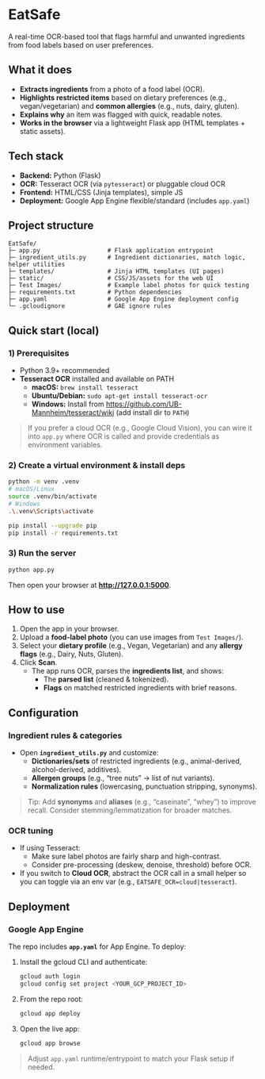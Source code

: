 # EatSafe

A real-time OCR-based tool that flags harmful and unwanted ingredients from food labels based on user preferences.


## What it does

- **Extracts ingredients** from a photo of a food label (OCR).
- **Highlights restricted items** based on dietary preferences (e.g., vegan/vegetarian) and **common allergies** (e.g., nuts, dairy, gluten).
- **Explains why** an item was flagged with quick, readable notes.
- **Works in the browser** via a lightweight Flask app (HTML templates + static assets).

## Tech stack

- **Backend:** Python (Flask)
- **OCR:** Tesseract OCR (via `pytesseract`) or pluggable cloud OCR
- **Frontend:** HTML/CSS (Jinja templates), simple JS
- **Deployment:** Google App Engine flexible/standard (includes `app.yaml`)


## Project structure

```
EatSafe/
├─ app.py                   # Flask application entrypoint
├─ ingredient_utils.py      # Ingredient dictionaries, match logic, helper utilities
├─ templates/               # Jinja HTML templates (UI pages)
├─ static/                  # CSS/JS/assets for the web UI
├─ Test Images/             # Example label photos for quick testing
├─ requirements.txt         # Python dependencies
├─ app.yaml                 # Google App Engine deployment config
└─ .gcloudignore            # GAE ignore rules
```


## Quick start (local)

### 1) Prerequisites
- Python 3.9+ recommended
- **Tesseract OCR** installed and available on PATH  
  - **macOS:** `brew install tesseract`  
  - **Ubuntu/Debian:** `sudo apt-get install tesseract-ocr`  
  - **Windows:** Install from https://github.com/UB-Mannheim/tesseract/wiki (add install dir to `PATH`)

> If you prefer a cloud OCR (e.g., Google Cloud Vision), you can wire it into `app.py` where OCR is called and provide credentials as environment variables.

### 2) Create a virtual environment & install deps
```bash
python -m venv .venv
# macOS/Linux
source .venv/bin/activate
# Windows
.\.venv\Scripts\activate

pip install --upgrade pip
pip install -r requirements.txt
```

### 3) Run the server
```bash
python app.py
```

Then open your browser at **http://127.0.0.1:5000**.


## How to use

1. Open the app in your browser.
2. Upload a **food-label photo** (you can use images from `Test Images/`).
3. Select your **dietary profile** (e.g., Vegan, Vegetarian) and any **allergy flags** (e.g., Dairy, Nuts, Gluten).
4. Click **Scan**.  
   - The app runs OCR, parses the **ingredients list**, and shows:
     - The **parsed list** (cleaned & tokenized).
     - **Flags** on matched restricted ingredients with brief reasons.


## Configuration

### Ingredient rules & categories
- Open **`ingredient_utils.py`** and customize:
  - **Dictionaries/sets** of restricted ingredients (e.g., animal-derived, alcohol-derived, additives).
  - **Allergen groups** (e.g., “tree nuts” → list of nut variants).
  - **Normalization rules** (lowercasing, punctuation stripping, synonyms).

> Tip: Add **synonyms** and **aliases** (e.g., “caseinate”, “whey”) to improve recall. Consider stemming/lemmatization for broader matches.

### OCR tuning
- If using Tesseract:
  - Make sure label photos are fairly sharp and high-contrast.
  - Consider pre-processing (deskew, denoise, threshold) before OCR.
- If you switch to **Cloud OCR**, abstract the OCR call in a small helper so you can toggle via an env var (e.g., `EATSAFE_OCR=cloud|tesseract`).

## Deployment

### Google App Engine
The repo includes **`app.yaml`** for App Engine. To deploy:

1. Install the gcloud CLI and authenticate:
   ```bash
   gcloud auth login
   gcloud config set project <YOUR_GCP_PROJECT_ID>
   ```
2. From the repo root:
   ```bash
   gcloud app deploy
   ```
3. Open the live app:
   ```bash
   gcloud app browse
   ```

> Adjust `app.yaml` runtime/entrypoint to match your Flask setup if needed.
